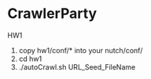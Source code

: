 # CrawlerParty
HW1
1. copy hw1/conf/* into your nutch/conf/
2. cd hw1
3. ./autoCrawl.sh URL_Seed_FileName
